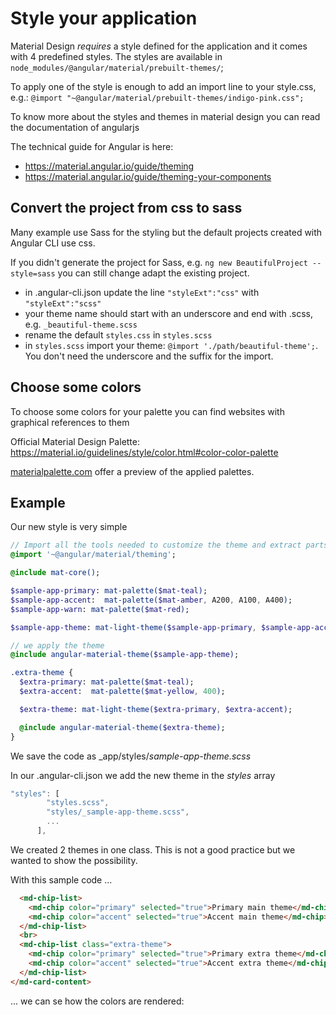 # Style your application

Material Design *requires* a style defined for the application and it comes with 4 predefined styles.
The styles are available in ```node_modules/@angular/material/prebuilt-themes/```;

To apply one of the style is enough to add an import line to your style.css, e.g.:
```@import "~@angular/material/prebuilt-themes/indigo-pink.css";```

To know more about the styles and themes in material design you can read the documentation of angularjs

The technical guide for Angular is here:

- https://material.angular.io/guide/theming
- https://material.angular.io/guide/theming-your-components


## Convert the project from css to sass

Many example use Sass for the styling but the default projects created with Angular CLI use css.

If you didn't generate the project for Sass, e.g. ``` ng new BeautifulProject --style=sass ``` you can still change adapt the existing project.

- in .angular-cli.json update the line ```"styleExt":"css"``` with ```"styleExt":"scss"```
- your theme name should start with an underscore and end with .scss, e.g. ```_beautiful-theme.scss```
- rename the default ```styles.css``` in ```styles.scss```
- in ```styles.scss``` import your theme: ```@import './path/beautiful-theme';```. You don't need the underscore and the suffix for the import. 

## Choose some colors

To choose some colors for your palette you can find websites with graphical references to them

Official Material Design Palette: https://material.io/guidelines/style/color.html#color-color-palette

[materialpalette.com](https://www.materialpalette.com) offer a preview of the applied palettes.

## Example

Our new style is very simple

``` sass
// Import all the tools needed to customize the theme and extract parts of it
@import '~@angular/material/theming';

@include mat-core();

$sample-app-primary: mat-palette($mat-teal);
$sample-app-accent:  mat-palette($mat-amber, A200, A100, A400);
$sample-app-warn: mat-palette($mat-red);

$sample-app-theme: mat-light-theme($sample-app-primary, $sample-app-accent, $sample-app-warn);

// we apply the theme
@include angular-material-theme($sample-app-theme);

.extra-theme {
  $extra-primary: mat-palette($mat-teal);
  $extra-accent:  mat-palette($mat-yellow, 400);

  $extra-theme: mat-light-theme($extra-primary, $extra-accent);

  @include angular-material-theme($extra-theme);
}
```

We save the code as _app/styles/_sample-app-theme.scss_

In our .angular-cli.json we add the new theme in the _styles_ array

```javascript
"styles": [
        "styles.scss",
        "styles/_sample-app-theme.scss",
        ...
      ],
```

We created 2 themes in one class. This is not a good practice but we wanted to show the possibility.

With this sample code ...

```html
  <md-chip-list>
    <md-chip color="primary" selected="true">Primary main theme</md-chip>
    <md-chip color="accent" selected="true">Accent main theme</md-chip>
  </md-chip-list>
  <br>
  <md-chip-list class="extra-theme">
    <md-chip color="primary" selected="true">Primary extra theme</md-chip>
    <md-chip color="accent" selected="true">Accent extra theme</md-chip>
  </md-chip-list>
</md-card-content>
```
... we can se how the colors are rendered:

